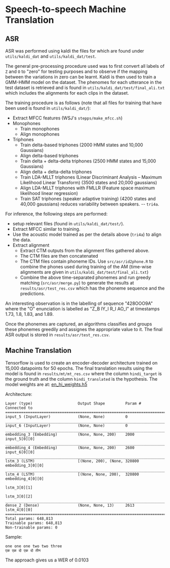 # Speech-to-speech Machine Translation

## ASR

ASR was performed using kaldi the files for which are found under `utils/kaldi_dat` and `utils/kaldi_dat/test`.

The general pre-processing procedure used was to first convert all labels of `Z` and `O` to "zero" for testing purposes and to observe if the mapping between the variations in zero can be learnt. Kaldi is then used to train a GMM-HMM model on the dataset. The phenomes for each utterance in the test dataset is retrieved and is found in `utils/kaldi_dat/test/final_ali.txt` which includes the alignments for each clips in the dataset.

The training procedure is as follows (note that all files for training that have been used is found in `utils/kaldi_dat/`):

- Extract MFCC features (WSJ's `stepps/make_mfcc.sh`)
- Monophones
  - Train monophones
  - Align monophones
- Triphones
  - Train delta-based triphones (2000 HMM states and 10,000 Gaussians)
  - Align delta-based triphones
  - Train delta + delta-delta triphones (2500 HMM states and 15,000 Gaussians)
  - Align delta + delta-delta triphones
  - Train LDA-MLLT triphones (Linear Discriminant Analysis – Maximum Likelihood Linear Transform) (3500 states and 20,000 gaussians)
  - Align LDA-MLLT triphones with FMLLR (Feature space maximum likelihood linear regression)
  - Train SAT triphones (speaker adaptive training) (4200 states and 40,000 gaussians) reduces variability between speakers. -- `tri4a`.

For inference, the following steps are performed:

- setup relevant files (found in `utils/kaldi_dat/test/`).
- Extract MFCC similar to training.
- Use the acoustic model trained as per the details above (`tri4a`) to align the data.
- Extract alignment
  - Extract CTM outputs from the alignment files gathered above.
  - The CTM files are then concatenated
  - The CTM files contain phoneme IDs. Use `src/asr/id2phone.R` to combine the phones used during training of the AM (time-wise alignments are given in `utils/kaldi_dat/test/final_ali.txt`)
  - Combine the above time-separated phonemes and run greedy matching (`src/asr/merge.py`) to generate the results at `results/asr/test_res.csv` which has the phoneme sequence and the predictions.

An interesting observation is in the labelling of sequence "428OOO9A" where the "O" enunciation is labelled as "Z_B IY_I R_I AO_I" at timestamps 1.73, 1.8, 1.83, and 1.89.

Once the phonemes are captured, an algorithms classifies and groups these phonemes greedily and assignes the appropriate value to it. The final ASR output is stored in `results/asr/test_res.csv`.

## Machine Translation

Tensorflow is used to create an encoder-decoder architecture trained on 15,000 datapoints for 50 epochs. The final translation results using the model is found in `results/mt/mt_res.csv` where the column `hindi_target` is the ground truth and the column `hindi_translated` is the hypothesis. The model weights are at: [en_hi_weights.h5](https://iiitaphyd-my.sharepoint.com/:f:/g/personal/abhishekh_sivakumar_students_iiit_ac_in/EoH8w_GCcdRGhA277upbpmUB6Zv_GuMkCaioz1xmzzCoQw?e=keyEPf)

Architecture:

```
Layer (type)                    Output Shape         Param #     Connected to
==================================================================================================
input_5 (InputLayer)            (None, None)         0
__________________________________________________________________________________________________
input_6 (InputLayer)            (None, None)         0
__________________________________________________________________________________________________
embedding_3 (Embedding)         (None, None, 200)    2000        input_5[0][0]
__________________________________________________________________________________________________
embedding_4 (Embedding)         (None, None, 200)    2600        input_6[0][0]
__________________________________________________________________________________________________
lstm_3 (LSTM)                   [(None, 200), (None, 320800      embedding_3[0][0]
__________________________________________________________________________________________________
lstm_4 (LSTM)                   [(None, None, 200),  320800      embedding_4[0][0]
                                                                 lstm_3[0][1]
                                                                 lstm_3[0][2]
__________________________________________________________________________________________________
dense_2 (Dense)                 (None, None, 13)     2613        lstm_4[0][0]
==================================================================================================
Total params: 648,813
Trainable params: 648,813
Non-trainable params: 0
```

Sample:

```
one one one two two three
एक एक दो एक दो तीन
```

The approach gives us a WER of 0.0103
